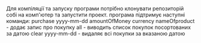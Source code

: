 Для компіляції та запуску програми потрібно клонувати репозиторій собі на комп'ютер та запустити проект.
програма підтримує наступні команди:
purchase yyyy-mm-dd amountOfMoney currency nameOfproduct - додає запис про покупку
all - виводить список покупок посортованих за датою
clear yyyy-mm-dd - видаляє всі покупки за вказаною датою
